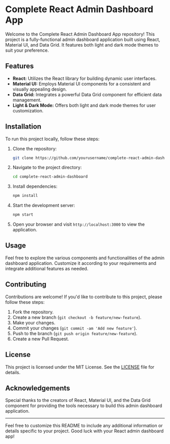 # Complete React Admin Dashboard App

Welcome to the Complete React Admin Dashboard App repository! This project is a fully-functional admin dashboard application built using React, Material UI, and Data Grid. It features both light and dark mode themes to suit your preference.

## Features

- **React:** Utilizes the React library for building dynamic user interfaces.
- **Material UI:** Employs Material UI components for a consistent and visually appealing design.
- **Data Grid:** Integrates a powerful Data Grid component for efficient data management.
- **Light & Dark Mode:** Offers both light and dark mode themes for user customization.

## Installation

To run this project locally, follow these steps:

1. Clone the repository:

   ```bash
   git clone https://github.com/yourusername/complete-react-admin-dashboard.git
   ```

2. Navigate to the project directory:

   ```bash
   cd complete-react-admin-dashboard
   ```

3. Install dependencies:

   ```bash
   npm install
   ```

4. Start the development server:

   ```bash
   npm start
   ```

5. Open your browser and visit `http://localhost:3000` to view the application.

## Usage

Feel free to explore the various components and functionalities of the admin dashboard application. Customize it according to your requirements and integrate additional features as needed.

## Contributing

Contributions are welcome! If you'd like to contribute to this project, please follow these steps:

1. Fork the repository.
2. Create a new branch (`git checkout -b feature/new-feature`).
3. Make your changes.
4. Commit your changes (`git commit -am 'Add new feature'`).
5. Push to the branch (`git push origin feature/new-feature`).
6. Create a new Pull Request.

## License

This project is licensed under the MIT License. See the [LICENSE](LICENSE) file for details.

## Acknowledgements

Special thanks to the creators of React, Material UI, and the Data Grid component for providing the tools necessary to build this admin dashboard application.

---

Feel free to customize this README to include any additional information or details specific to your project. Good luck with your React admin dashboard app!
